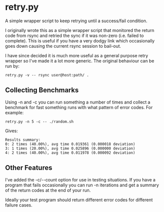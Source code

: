 retry.py
========

A simple wrapper script to keep retrying until a success/fail condition.

I originally wrote this as a simple wrapper script that monitored the return
code from rsync and retried the sync if it was non-zero (i.e. failed to complete).
This is useful if you have a very dodgy link which occasionally goes down causing
the current rsync session to bail-out.

I have since decided it is much more useful as a general purpose retry wrapper so
I've made it a lot more generic. The original behaviour can be run by:

    retry.py -v -- rsync user@host:path/ .

Collecting Benchmarks
---------------------

Using -n and -c you can run something a number of times and collect a
benchmark for fast something runs with what pattern of error codes.
For example:

    retry.py -n 5 -c -- ./random.sh

Gives:

    Results summary:
    0: 2 times (40.00%), avg time 0.019361 (0.000018 deviation)
    3: 1 times (20.00%), avg time 0.025896 (0.000000 deviation)
    4: 2 times (40.00%), avg time 0.011978 (0.000092 deviation)


Other Features
--------------

I've added the -c/--count option for use in testing situations. If you
have a program that fails occasionally you can run -n iterations and
get a summary of the return codes at the end of your run.

Ideally your test program should return different error codes for
different failure cases.

